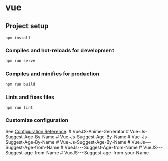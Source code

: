 # vue

## Project setup
```
npm install
```

### Compiles and hot-reloads for development
```
npm run serve
```

### Compiles and minifies for production
```
npm run build
```

### Lints and fixes files
```
npm run lint
```

### Customize configuration
See [Configuration Reference](https://cli.vuejs.org/config/).
#   V u e J S - A n i m e - G e n e r a t o r  
 #   V u e - J s - S u g g e s t - A g e - B y - N a m e  
 #   V u e - J s - S u g g e s t - A g e - B y - N a m e  
 #   V u e - J s - S u g g e s t - A g e - B y - N a m e  
 #   V u e - J s - S u g g e s t - A g e - B y - N a m e  
 #   V u e J s - - - S u g g e s t - A g e - f r o m - N a m e  
 #   V u e J s - - - S u g g e s t - A g e - f r o m - N a m e  
 #   V u e J S - - - S u g g e s t - a g e - f r o m - N a m e  
 #   V u e J S - - - S u g g e s t - a g e - f r o m - y o u r - N a m e  
 
